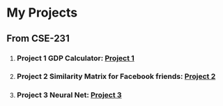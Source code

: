 # My Projects

## From CSE-231
1. ### Project 1 GDP Calculator: [Project 1](/projects/project3.zip)
2. ### Project 2 Similarity Matrix for Facebook friends: [Project 2](/projects/python5.zip)
3. ### Project 3 Neural Net: [Project 3](/projects/project7.zip)